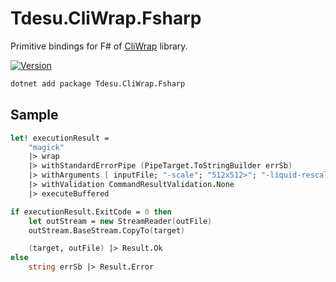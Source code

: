 # Tdesu.CliWrap.Fsharp

Primitive bindings for F# of [CliWrap](https://github.com/Tyrrrz/CliWrap) library.

[![Version](https://img.shields.io/nuget/v/Tdesu.CliWrap.Fsharp.svg)](https://nuget.org/packages/Tdesu.CliWrap.Fsharp)

```bash
dotnet add package Tdesu.CliWrap.Fsharp
```

## Sample

```fsharp
let! executionResult =
    "magick"
    |> wrap
    |> withStandardErrorPipe (PipeTarget.ToStringBuilder errSb)
    |> withArguments [ inputFile; "-scale"; "512x512>"; "-liquid-rescale"; "50%"; "-scale"; "200%"; outFile ]
    |> withValidation CommandResultValidation.None
    |> executeBuffered

if executionResult.ExitCode = 0 then
    let outStream = new StreamReader(outFile)
    outStream.BaseStream.CopyTo(target)

    (target, outFile) |> Result.Ok
else
    string errSb |> Result.Error

```
